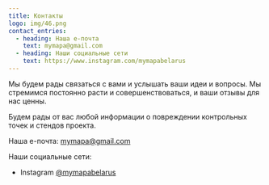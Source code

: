 ```yaml
---
title: Контакты
logo: img/46.png
contact_entries:
  - heading: Наша е-почта
    text: mymapa@gmail.com
  - heading: Наши социальные сети
    text: https://www.instagram.com/mymapabelarus
---
```

Мы будем рады связаться с вами и услышать ваши идеи и вопросы. Мы стремимся постоянно расти и совершенствоваться, и ваши отзывы для нас ценны.

Будем рады от вас любой информации о повреждении контрольных точек и стендов проекта.

Наша е-почта: [mymapa@gmail.com](mailto:mymapa@gmail.com)

Наши социальные сети:

* Instagram [@mymapabelarus](https://www.instagram.com/mymapabelarus)